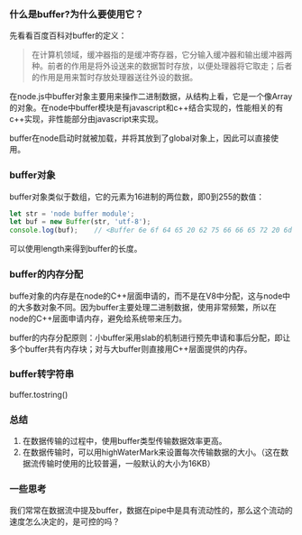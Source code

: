 ### 什么是buffer?为什么要使用它？
先看看百度百科对buffer的定义：
> 在计算机领域，缓冲器指的是缓冲寄存器，它分输入缓冲器和输出缓冲器两种。前者的作用是将外设送来的数据暂时存放，以便处理器将它取走；后者的作用是用来暂时存放处理器送往外设的数据。
>
在node.js中buffer对象主要用来操作二进制数据，从结构上看，它是一个像Array的对象。在node中buffer模块是有javascript和c++结合实现的，性能相关的有c++实现，非性能部分由javascript来实现。<br/>

buffer在node启动时就被加载，并将其放到了global对象上，因此可以直接使用。<br/>

### buffer对象
buffer对象类似于数组，它的元素为16进制的两位数，即0到255的数值：
```javascript
let str = 'node buffer module';
let buf = new Buffer(str, 'utf-8');
console.log(buf);    // <Buffer 6e 6f 64 65 20 62 75 66 66 65 72 20 6d 6f 64 75 6c 65>
```
可以使用length来得到buffer的长度。

### buffer的内存分配
buffe对象的内存是在node的C++层面申请的，而不是在V8中分配，这与node中的大多数对象不同。因为buffer主要处理二进制数据，使用非常频繁，所以在node的C++层面申请内存，避免给系统带来压力。

buffer的内存分配原则：小buffer采用slab的机制进行预先申请和事后分配，即让多个buffer共有内存块；对与大buffer则直接用C++层面提供的内存。

### buffer转字符串
buffer.tostring()

### 总结
1. 在数据传输的过程中，使用buffer类型传输数据效率更高。
2. 在数据传输时，可以用highWaterMark来设置每次传输数据的大小。（这在数据流传输时使用的比较普遍，一般默认的大小为16KB）

### 一些思考
我们常常在数据流中提及buffer，数据在pipe中是具有流动性的，那么这个流动的速度怎么决定的，是可控的吗？

